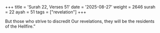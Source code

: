 +++
title = 'Surah 22, Verses 51'
date = '2025-08-27'
weight = 2646
surah = 22
ayah = 51
tags = ["revelation"]
+++

But those who strive to discredit Our revelations, they will be the residents of the Hellfire.”
